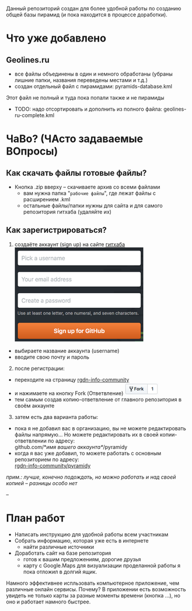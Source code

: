 Данный репозиторий создан для более удобной работы по созданию общей базы пирамид (и пока находится в процессе доработки).

# Что уже добавлено
## Geolines.ru
- все файлы объединены в один и немного обработаны (убраны лишние папки, названия переведены местами и т.д.)
- создан отдельный файл с пирамидами: pyramids-database.kml

Этот файл не полный и туда пока попали также и не пирамиды
  - TODO: надо отсортировать и дополнить из полного файла: geolines-ru-complete.kml

# ЧаВо? (ЧАсто задаваемые ВОпросы)
## Как скачать файлы готовые файлы?
- Кнопка .zip вверху – скачиваете архив со всеми файлами
  - вам нужна папка "`рабочие файлы`", где лежат файлы с расширением .kml
  - остальные файлы/папки нужны для сайта и для самого репозитория гитхаба (удаляйте их)

## Как зарегистрироваться?
1. создаёте аккаунт (sign up) на сайте [гитхаба](https://github.com)
  ![окошко регистрации](/img/sign-up.png)
  - выбираете название аккаунта (username)
  - вводите свою почту и пароль
2. после регистрации:
  - переходите на страницу [rgdn-info-community  ](https://github.com/rgdn-info-community/piramidy)
  - и нажимаете на кнопку Fork (Ответвление) ![Fork](/img/fork-button.png)  
  - тем самым создав копию-ответвление от главного репозитория в своём аккаунте   
3. затем есть два варианта работы:
  - пока я не добавил вас в организацию, вы не можете редактировать файлы напрямую... Но можете редактировать их в своей копии-ответвлении по адресу:  
  github.com/\**имя вашего аккаунта\**/pyramidy  
  - когда я вас уже добавил, то можете работать с основным репозиторием по адресу:   
  [rgdn-info-community/pyramidy  ](https://github.com/rgdn-info-community/piramidy)

*прим.: лучше, конечно подождать, но можно работать и над своей копией – разницы особо нет*


–

# План работ
- Написать инструкцию для удобной работы всем участникам
- Собрать информацию, которая уже есть в интернете
  - найти различные источники
- Доработать сайт на базе репозитория
  - готов к вашим предложениям, дорогие друзья
  - карту с Google.Maps для визуализации проделанной работы я пока отложил в долгий ящик.

Намного эффективнее испльзовать компьютерное приложение, чем различные онлайн сервисы. Почему? В приложении есть возможность увидеть не только карты за разные моменты времени (кнопка ...), но оно и работает намного быстрее.
